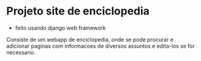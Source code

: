 # Projeto site de enciclopedia

* feito usando django web framework

Consiste de um webapp de enciclopedia, onde se pode procurar e adicionar paginas com informacoes de diversos assuntos e edita-los se for necessario.
